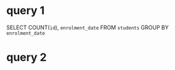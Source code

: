 # query 1
<!-- Contare quanti iscritti ci sono stati ogni anno -->


SELECT COUNT(`id`), `enrolment_date`
FROM `students`
GROUP BY `enrolment_date`


# query 2 

<!-- Contare gli insegnanti che hanno l'ufficio nello stesso edificio -->

